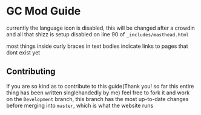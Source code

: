 # GC Mod Guide

currently the language icon is disabled, this will be changed after a crowdin and all that shizz is setup
disabled on line 90 of `_includes/masthead.html`

most things inside curly braces in text bodies indicate links to pages that dont exist yet

## Contributing

If you are so kind as to contribute to this guide(Thank you! so far this entire thing has been written singlehandedly by me) feel free to fork it and work on the `Development` branch, this branch has the most up-to-date changes before merging into `master`, which is what the website runs